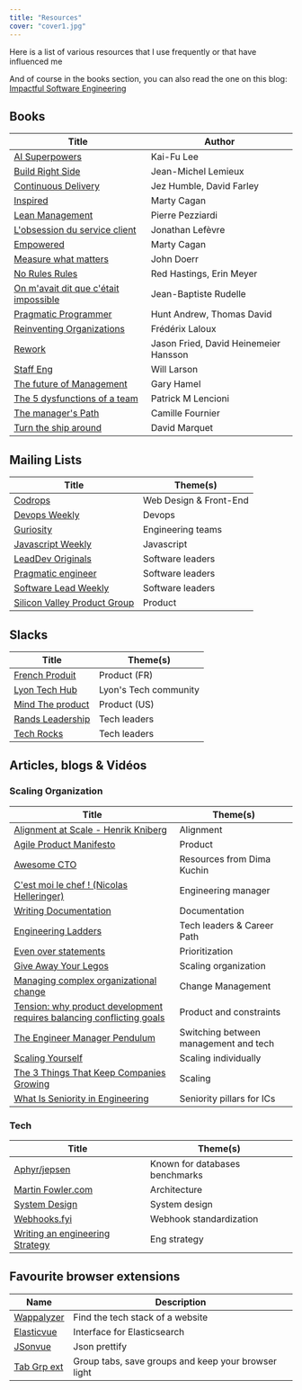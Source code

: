 ```yaml
---
title: "Resources"
cover: "cover1.jpg"
---
```


Here is a list of various resources that I use frequently or that have influenced me

And of course in the books section, you can also read the one on this blog: [Impactful Software Engineering](https://ajimoti.co/en/2023/02/impactful-software-engineering/)

## Books

| Title                                                                                                                    | Author                                |
|--------------------------------------------------------------------------------------------------------------------------|---------------------------------------|
| [AI Superpowers](https://www.aisuperpowers.com/)                                                                         | Kai-Fu Lee                            |
| [Build Right Side](https://buildrightside.com/)                                                                          | Jean-Michel Lemieux                   |
| [Continuous Delivery](https://www.amazon.fr/Continuous-Delivery-Reliable-Deployment-Automation/dp/0321601912)            | Jez Humble, David Farley              |
| [Inspired](https://www.amazon.fr/Inspired-Create-Tech-Products-Customers/dp/1119387507)                                  | Marty Cagan                           |
| [Lean Management](https://www.eyrolles.com/Entreprise/Livre/lean-management-9782212546385/)                              | Pierre Pezziardi                      |
| [L'obsession du service client](https://www.amazon.fr/Lobsession-service-client-start-up-lexp%C3%A9rience/dp/2100784927) | Jonathan Lefèvre                      |
| [Empowered](https://www.amazon.fr/Empowered-Ordinary-People-Extraordinary-Products/dp/111969129X)                        | Marty Cagan                           |
| [Measure what matters](https://www.amazon.fr/Measure-What-Matters-Google-Foundation/dp/0525536221)                       | John Doerr                            |
| [No Rules Rules](https://www.amazon.fr/No-Rules-Netflix-Culture-Reinvention/dp/0753553635)                               | Red Hastings, Erin Meyer              |
| [On m'avait dit que c'était impossible](https://www.amazon.fr/Jean-Baptiste-Rudelle/e/B00DVZSYDG)                        | Jean-Baptiste Rudelle                 | 
| [Pragmatic Programmer](https://www.amazon.fr/Pragmatic-Programmer-Journeyman-Master-ebook/dp/B003GCTQAE)                 | Hunt Andrew, Thomas David             | 
| [Reinventing Organizations](https://livre.fnac.com/a8843377/Frederic-Laloux-Reinventing-organizations)                   | Frédérix Laloux                       |
| [Rework](https://www.amazon.fr/Rework-Jason-Fried/dp/0307463745)                                                         | Jason Fried, David Heinemeier Hansson |
| [Staff Eng](https://staffeng.com/)                                                                                       | Will Larson                           |
| [The future of Management](https://www.amazon.fr/The-Future-of-Management-Business-Leadership/dp/0307463745)             | Gary Hamel                            |
| [The 5 dysfunctions of a team](https://www.amazon.fr/Five-Dysfunctions-Team-Leadership-Fable/dp/0787960756)              | Patrick M Lencioni                    |
| [The manager's Path](https://www.amazon.fr/The-Managers-Path-Business-Leadership/dp/0307463745)                          | Camille Fournier                      |
| [Turn the ship around](https://www.amazon.fr/Turn-Ship-Around-Building-Breaking/dp/0241250943)                           | David Marquet                         |

## Mailing Lists

| Title                                                                | Theme(s)               |
|----------------------------------------------------------------------|------------------------|
| [Codrops](https://tympanus.net/codrops/newsletter/)                  | Web Design & Front-End |
| [Devops Weekly](https://www.devopsweekly.com/)                       | Devops                 |
| [Guriosity](https://guriosity.com/)                                  | Engineering teams | 
| [Javascript Weekly](https://javascriptweekly.com/)                   | Javascript             |
| [LeadDev Originals](https://leaddev.com/)                            | Software leaders       |
| [Pragmatic engineer](https://newsletter.pragmaticengineer.com/about) | Software leaders       |
| [Software Lead Weekly](https://softwareleadweekly.com/)              | Software leaders       |
| [Silicon Valley Product Group](https://www.svpg.com/articles/)       | Product                |

## Slacks

| Title                                                                            | Theme(s)              |
|----------------------------------------------------------------------------------|-----------------------|
| [French Produit](https://www.frenchproduit.com/)                                 | Product (FR)          |
| [Lyon Tech Hub](https://www.lyontechhub.org/#!/a-propos)                         | Lyon's Tech community |
| [Mind The product](https://www.mindtheproduct.com/)                              | Product  (US)         |
| [Rands Leadership](https://randsinrepose.com/welcome-to-rands-leadership-slack/) | Tech leaders          |
| [Tech Rocks](https://www.tech.rocks/)                                            | Tech leaders          |


## Articles, blogs & Vidéos 


### Scaling Organization

| Title                                                                                                                                  | Theme(s)                              |
|----------------------------------------------------------------------------------------------------------------------------------------|---------------------------------------|
| [Alignment at Scale - Henrik Kniberg](https://www.infoq.com/fr/presentations/lkfr-henrik-kniberg-keynote/)                             | Alignment                             |
| [Agile Product Manifesto](https://d-pereira.com/the-agile-product-manifesto-is-born)                                                   | Product                               |
| [Awesome CTO](https://github.com/kuchin/awesome-cto)                                                                                   | Resources from Dima Kuchin            |
| [C'est moi le chef ! (Nicolas Helleringer)](https://www.youtube.com/watch?v=vWARXoZrx10)                                               | Engineering manager                   |
| [Writing Documentation](https://documentation.divio.com/)                                                                              | Documentation                         |
| [Engineering Ladders](http://www.engineeringladders.com/)                                                                              | Tech leaders & Career Path            |
| [Even over statements](https://medium.com/the-ready/even-overs-the-prioritization-tool-that-brings-your-strategy-to-life-e4f28f2949ac) | Prioritization                        |
| [Give Away Your Legos](https://review.firstround.com/give-away-your-legos-and-other-commandments-for-scaling-startups)                 | Scaling organization                  |
| [Managing complex organizational change](https://leaddev.com/process/managing-complex-organizational-change)                           | Change Management                     |
| [Tension: why product development requires balancing conflicting goals](https://www.jpattonassociates.com/tension/)                    | Product and constraints               |
| [The Engineer Manager Pendulum](https://charity.wtf/2017/05/11/the-engineer-manager-pendulum/)                                         | Switching between management and tech |
| [Scaling Yourself](https://www.youtube.com/watch?v=FS1mnISoG7U)                                                                        | Scaling individually                  |
| [The 3 Things That Keep Companies Growing](https://hbr.org/2016/06/the-3-things-that-keep-companies-growing)                           | Scaling                               |
| [What Is Seniority in Engineering](https://medium.com/b-t-o/what-is-seniority-of-software-engineers-dd5d299fbdf1)                      | Seniority pillars for ICs             |

### Tech

| Title                                                                  | Theme(s)                       |
|-------------------------------------------------------------------------|--------------------------------|
| [Aphyr/jepsen](https://aphyr.com/)                                      | Known for databases benchmarks |
| [Martin Fowler.com](https://martinfowler.com/)                          | Architecture                   |
| [System Design](https://www.karanpratapsingh.com/courses/system-design) | System design                  |
| [Webhooks.fyi](https://webhooks.fyi/)                                   | Webhook standardization        |
| [Writing an engineering Strategy](https://lethain.com/eng-strategies/)  | Eng strategy                   | 



## Favourite browser extensions

| Name              | Description                                                                              |
|-----------------------------|-----------------------------------------------------------------------------------------------------|
| [Wappalyzer](https://chrome.google.com/webstore/detail/wappalyzer-technology-pro/gppongmhjkpfnbhagpmjfkannfbllamg) | Find the tech stack of a website     |
| [Elasticvue](https://chrome.google.com/webstore/detail/elasticvue/hkedbapjpblbodpgbajblpnlpenaebaa)                | Interface for Elasticsearch      |
| [JSonvue](https://chrome.google.com/webstore/detail/jsonvue/chklaanhfefbnpoihckbnefhakgolnmc)                      | Json prettify   |
| [Tab Grp ext](https://chrome.google.com/webstore/detail/tab-groups-extension/nplimhmoanghlebhdiboeellhgmgommi)     | Group tabs, save groups and keep your browser light |
